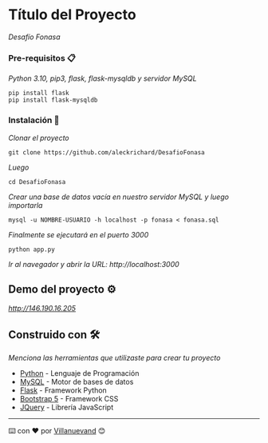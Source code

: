 # Título del Proyecto

_Desafío Fonasa_

### Pre-requisitos 📋

_Python 3.10, pip3, flask, flask-mysqldb y servidor MySQL_

```
pip install flask
pip install flask-mysqldb
```

### Instalación 🔧

_Clonar el proyecto_

```
git clone https://github.com/aleckrichard/DesafioFonasa
```

_Luego_

```
cd DesafioFonasa
```

_Crear una base de datos vacía en nuestro servidor MySQL y luego importarla_

```
mysql -u NOMBRE-USUARIO -h localhost -p fonasa < fonasa.sql
```

_Finalmente se ejecutará en el puerto 3000_

```
python app.py
```
_Ir al navegador y abrir la URL: http://localhost:3000_

## Demo del proyecto ⚙️

_http://146.190.16.205_

## Construido con 🛠️

_Menciona las herramientas que utilizaste para crear tu proyecto_

* [Python](https://www.python.org) - Lenguaje de Programación
* [MySQL](https://www.mysql.com) - Motor de bases de datos
* [Flask](https://flask.palletsprojects.com/en/2.1.x/) - Framework Python
* [Bootstrap 5](https://getbootstrap.com) - Framework CSS
* [JQuery](https://jquery.com) - Librería JavaScript

---
⌨️ con ❤️ por [Villanuevand](https://github.com/Villanuevand) 😊